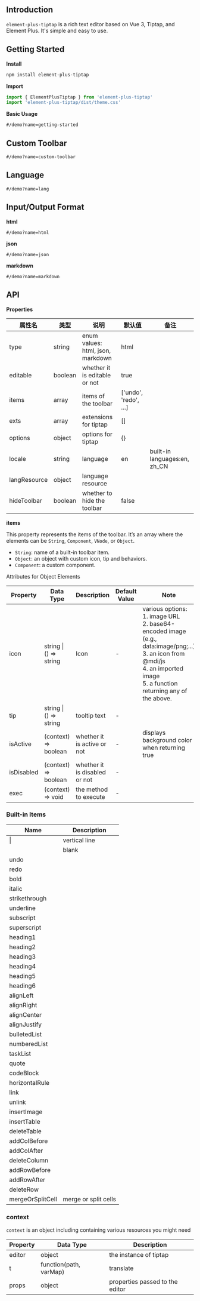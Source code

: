 ## Introduction

`element-plus-tiptap` is a rich text editor based on Vue 3, Tiptap, and Element Plus. It's simple and easy to use.

## Getting Started

**Install**

```bash
npm install element-plus-tiptap
```

**Import**

```javascript
import { ElementPlusTiptap } from 'element-plus-tiptap'
import 'element-plus-tiptap/dist/theme.css'
```

**Basic Usage**

```iframe
#/demo?name=getting-started
```

## Custom Toolbar

```iframe
#/demo?name=custom-toolbar
```

## Language

```iframe
#/demo?name=lang
```

## Input/Output Format

**html**

```iframe
#/demo?name=html
```

**json**

```iframe
#/demo?name=json
```

**markdown**

```iframe
#/demo?name=markdown
```

## API

**Properties**

| 属性名       | 类型    | 说明                              | 默认值                | 备注                         |
| ------------ | ------- | --------------------------------- | --------------------- | ---------------------------- |
| type         | string  | enum values: html, json, markdown | html                  |                              |
| editable     | boolean | whether it is editable or not     | true                  |                              |
| items        | array   | items of the toolbar              | ['undo', 'redo', ...] |                              |
| exts         | array   | extensions for tiptap             | []                    |                              |
| options      | object  | options for tiptap                | {}                    |                              |
| locale       | string  | language                          | en                    | built-in languages:en, zh_CN |
| langResource | object  | language resource                 |                       |                              |
| hideToolbar  | boolean | whether to hide the toolbar       | false                 |                              |

**items**

This property represents the items of the toolbar. It’s an array where the elements can be `String`, `Component`, `VNode`, or `Object`.

- `String`: name of a built-in toolbar item.
- `Object`: an object with custom icon, tip and behaviors.
- `Component`: a custom component.

Attributes for Object Elements

| Property   | Data Type              | Description                   | Default Value | Note                                                                                                                                                                                        |
| ---------- | ---------------------- | ----------------------------- | ------------- | ------------------------------------------------------------------------------------------------------------------------------------------------------------------------------------------- |
| icon       | string \| () => string | Icon                          | -             | various options: <br>1. image URL <br>2. base64-encoded image (e.g., data:image/png;...) <br>3. an icon from @mdi/js <br>4. an imported image <br>5. a function returning any of the above. |
| tip        | string \| () => string | tooltip text                  | -             |                                                                                                                                                                                             |
| isActive   | (context) => boolean   | whether it is active or not   | -             | displays background color when returning true                                                                                                                                               |
| isDisabled | (context) => boolean   | whether it is disabled or not | -             |                                                                                                                                                                                             |
| exec       | (context) => void      | the method to execute         | -             |                                                                                                                                                                                             |

### Built-in Items

| Name             | Description          |
| ---------------- | -------------------- |
| \|               | vertical line        |
|                  | blank                |
| undo             |                      |
| redo             |                      |
| bold             |                      |
| italic           |                      |
| strikethrough    |                      |
| underline        |                      |
| subscript        |                      |
| superscript      |                      |
| heading1         |                      |
| heading2         |                      |
| heading3         |                      |
| heading4         |                      |
| heading5         |                      |
| heading6         |                      |
| alignLeft        |                      |
| alignRight       |                      |
| alignCenter      |                      |
| alignJustify     |                      |
| bulletedList     |                      |
| numberedList     |                      |
| taskList         |                      |
| quote            |                      |
| codeBlock        |                      |
| horizontalRule   |                      |
| link             |                      |
| unlink           |                      |
| insertImage      |                      |
| insertTable      |                      |
| deleteTable      |                      |
| addColBefore     |                      |
| addColAfter      |                      |
| deleteColumn     |                      |
| addRowBefore     |                      |
| addRowAfter      |                      |
| deleteRow        |                      |
| mergeOrSplitCell | merge or split cells |

### context

`context` is an object including containing various resources you might need

| Property | Data Type              | Description                     |
| -------- | ---------------------- | ------------------------------- |
| editor   | object                 | the instance of tiptap          |
| t        | function(path, varMap) | translate                       |
| props    | object                 | properties passed to the editor |
